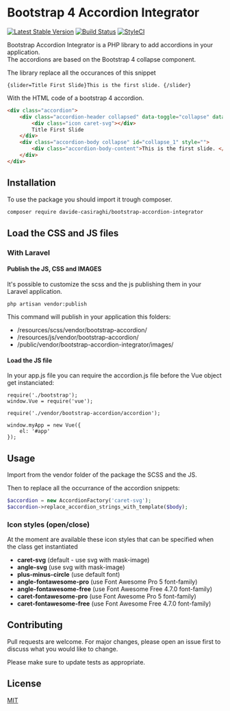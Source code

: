 # Bootstrap 4 Accordion Integrator

[![Latest Stable Version](https://img.shields.io/packagist/v/davide-casiraghi/bootstrap-accordion-integrator.svg?style=flat-square)](https://packagist.org/packages/davide-casiraghi/bootstrap-accordion-integrator)
<a href="https://travis-ci.org/davide-casiraghi/bootstrap-accordion-integrator"><img src="https://travis-ci.org/davide-casiraghi/bootstrap-accordion-integrator.svg" alt="Build Status"></a>
[![StyleCI](https://styleci.io/repos/175197548/shield?style=flat-square)](https://styleci.io/repos/175197548)




Bootstrap Accordion Integrator is a PHP library to add accordions in your application.  
The accordions are based on the Bootstrap 4 collapse component.

The library replace all the occurances of this snippet
```
{slider=Title First Slide}This is the first slide. {/slider}
```
With the HTML code of a bootstrap 4 accordion.
```html
<div class="accordion">
    <div class="accordion-header collapsed" data-toggle="collapse" data-target="#collapse_1" aria-expanded="false">
        <div class="icon caret-svg"></div>
        Title First Slide
    </div>
    <div class="accordion-body collapse" id="collapse_1" style="">
        <div class="accordion-body-content">This is the first slide. </div>
    </div>
</div>
```


## Installation

To use the package you should import it trough composer.

```bash
composer require davide-casiraghi/bootstrap-accordion-integrator
```

## Load the CSS and JS files

### With Laravel

#### Publish the JS, CSS and IMAGES
It's possible to customize the scss and the js publishing them in your Laravel application.  

```php artisan vendor:publish```

This command will publish in your application this folders:
- /resources/scss/vendor/bootstrap-accordion/
- /resources/js/vendor/bootstrap-accordion/
- /public/vendor/bootstrap-accordion-integrator/images/

#### Load the JS file
In your app.js file you can require the accordion.js file before the Vue object get instanciated:

```
require('./bootstrap');
window.Vue = require('vue');

require('./vendor/bootstrap-accordion/accordion');

window.myApp = new Vue({  
    el: '#app'
});
```


## Usage

Import from the vendor folder of the package the SCSS and the JS.

Then to replace all the occurrance of the accordion snippets:

```php
$accordion = new AccordionFactory('caret-svg');
$accordion->replace_accordion_strings_with_template($body);
```

### Icon styles (open/close)
At the moment are available these icon styles that can be specified when the class get instantiated
- **caret-svg** (default - use svg with mask-image)  
- **angle-svg**  (use svg with mask-image) 
- **plus-minus-circle**  (use default font) 
- **angle-fontawesome-pro** (use Font Awesome Pro 5 font-family)
- **angle-fontawesome-free** (use Font Awesome Free 4.7.0 font-family)
- **caret-fontawesome-pro** (use Font Awesome Pro 5 font-family)
- **caret-fontawesome-free** (use Font Awesome Free 4.7.0 font-family)

## Contributing
Pull requests are welcome. For major changes, please open an issue first to discuss what you would like to change.

Please make sure to update tests as appropriate.

## License
[MIT](https://github.com/davide-casiraghi/bootstrap-accordion-integrator/blob/master/LICENSE.md)
